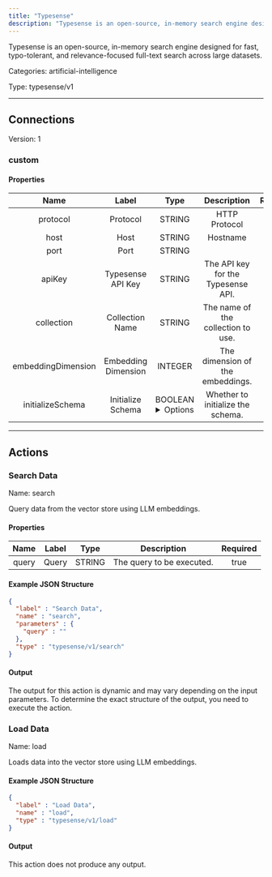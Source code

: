 ```yaml
---
title: "Typesense"
description: "Typesense is an open-source, in-memory search engine designed for fast, typo-tolerant, and relevance-focused full-text search across large datasets."
---
```


Typesense is an open-source, in-memory search engine designed for fast, typo-tolerant, and relevance-focused full-text search across large datasets.


Categories: artificial-intelligence


Type: typesense/v1

<hr />



## Connections

Version: 1


### custom

#### Properties

|      Name       |      Label     |     Type     |     Description     | Required |
|:---------------:|:--------------:|:------------:|:-------------------:|:--------:|
| protocol | Protocol | STRING | HTTP Protocol | true |
| host | Host | STRING | Hostname | true |
| port | Port | STRING |  | true |
| apiKey | Typesense API Key | STRING | The API key for the Typesense API. | true |
| collection | Collection Name | STRING | The name of the collection to use. | true |
| embeddingDimension | Embedding Dimension | INTEGER | The dimension of the embeddings. | true |
| initializeSchema | Initialize Schema | BOOLEAN <details> <summary> Options </summary> true, false </details> | Whether to initialize the schema. | true |





<hr />



## Actions


### Search Data
Name: search

Query data from the vector store using LLM embeddings.

#### Properties

|      Name       |      Label     |     Type     |     Description     | Required |
|:---------------:|:--------------:|:------------:|:-------------------:|:--------:|
| query | Query | STRING | The query to be executed. | true |

#### Example JSON Structure
```json
{
  "label" : "Search Data",
  "name" : "search",
  "parameters" : {
    "query" : ""
  },
  "type" : "typesense/v1/search"
}
```

#### Output

The output for this action is dynamic and may vary depending on the input parameters. To determine the exact structure of the output, you need to execute the action.




### Load Data
Name: load

Loads data into the vector store using LLM embeddings.

#### Example JSON Structure
```json
{
  "label" : "Load Data",
  "name" : "load",
  "type" : "typesense/v1/load"
}
```

#### Output

This action does not produce any output.






